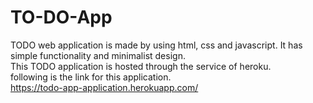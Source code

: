 # TO-DO-App
TODO web application is made by using html, css and javascript. It has simple functionality and minimalist design.
<br/>
This TODO application is hosted through the service of heroku.
<br/>
following is the link for this application.
<br/>
https://todo-app-application.herokuapp.com/
